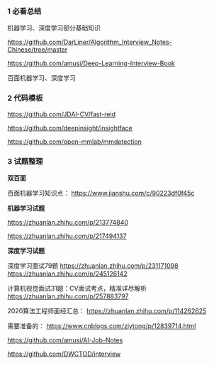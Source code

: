 ### 1   必看总结

机器学习、深度学习部分基础知识

https://github.com/DarLiner/Algorithm_Interview_Notes-Chinese/tree/master   

https://github.com/amusi/Deep-Learning-Interview-Book

百面机器学习、深度学习


### 2 代码模板

https://github.com/JDAI-CV/fast-reid

https://github.com/deepinsight/insightface

https://github.com/open-mmlab/mmdetection

### 3 试题整理

**双百面**

百面机器学习知识点： https://www.jianshu.com/c/90223df0f45c



**机器学习试题**

https://zhuanlan.zhihu.com/p/213774840

https://zhuanlan.zhihu.com/p/217494137


**深度学习试题**

深度学习面试79题  https://zhuanlan.zhihu.com/p/231171098     https://zhuanlan.zhihu.com/p/245126142

计算机视觉面试31题：CV面试考点，精准详尽解析  https://zhuanlan.zhihu.com/p/257883797

2020算法工程师面经汇总： https://zhuanlan.zhihu.com/p/114262625

需要准备的： https://www.cnblogs.com/ziytong/p/12839714.html  

https://github.com/amusi/AI-Job-Notes

https://github.com/DWCTOD/interview



